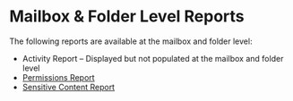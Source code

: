 # Mailbox & Folder Level Reports

The following reports are available at the mailbox and folder level:

- Activity Report – Displayed but not populated at the mailbox and folder level
- [Permissions Report](/docs/accessinformationcenter/12.0/access/informationcenter/resourceaudit/exchange/mailboxfolder/permissions.md)
- [Sensitive Content Report](/docs/accessinformationcenter/12.0/access/informationcenter/resourceaudit/exchange/mailboxfolder/sensitivecontent.md)
